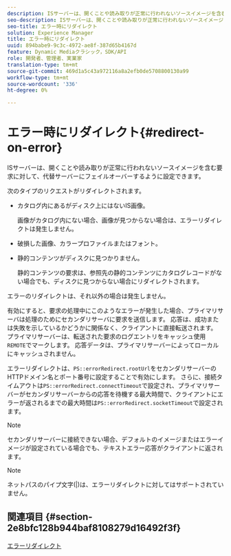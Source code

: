 ```yaml
---
description: ISサーバーは、開くことや読み取りが正常に行われないソースイメージを含む要求に対して、代替サーバーにフェイルオーバーするように設定できます。
seo-description: ISサーバーは、開くことや読み取りが正常に行われないソースイメージを含む要求に対して、代替サーバーにフェイルオーバーするように設定できます。
seo-title: エラー時にリダイレクト
solution: Experience Manager
title: エラー時にリダイレクト
uuid: 894babe9-9c3c-4972-ae8f-387d65b4167d
feature: Dynamic Mediaクラシック，SDK/API
role: 開発者、管理者、実業家
translation-type: tm+mt
source-git-commit: 469d1a5c43a972116a8a2efb0de5708800130a99
workflow-type: tm+mt
source-wordcount: '336'
ht-degree: 0%

---
```



# エラー時にリダイレクト{#redirect-on-error}

ISサーバーは、開くことや読み取りが正常に行われないソースイメージを含む要求に対して、代替サーバーにフェイルオーバーするように設定できます。

次のタイプのリクエストがリダイレクトされます。

* カタログ内にあるがディスク上にはないIS画像。

   画像がカタログ内にない場合、画像が見つからない場合は、エラーリダイレクトは発生しません。

* 破損した画像、カラープロファイルまたはフォント。
* 静的コンテンツがディスクに見つかりません。

   静的コンテンツの要求は、参照先の静的コンテンツにカタログレコードがない場合でも、ディスクに見つからない場合にリダイレクトされます。

エラーのリダイレクトは、それ以外の場合は発生しません。

有効にすると、要求の処理中にこのようなエラーが発生した場合、プライマリサーバは処理のためにセカンダリサーバに要求を送信します。 応答は、成功または失敗を示しているかどうかに関係なく、クライアントに直接転送されます。 プライマリサーバーは、転送された要求のログエントリをキャッシュ使用`REMOTE`でマークします。 応答データは、プライマリサーバーによってローカルにキャッシュされません。

エラーリダイレクトは、`PS::errorRedirect.rootUrl`をセカンダリサーバーのHTTPドメイン名とポート番号に設定することで有効にします。 さらに、接続タイムアウトは`PS::errorRedirect.connectTimeout`で設定され、プライマリサーバーがセカンダリサーバーからの応答を待機する最大時間で、クライアントにエラーが返されるまでの最大時間は`PS::errorRedirect.socketTimeout`で設定されます。

>[!NOTE]
>
>セカンダリサーバーに接続できない場合、デフォルトのイメージまたはエラーイメージが設定されている場合でも、テキストエラー応答がクライアントに返されます。

>[!NOTE]
>
>ネットパスのパイプ文字(|)は、エラーリダイレクトに対してはサポートされていません。

## 関連項目 {#section-2e8bfc128b944baf8108279d16492f3f}

[エラーリダイレクト](../../../is-api/image-serving-api-ref/c-configuration-and-administration/c-server-settings/r-error-redirection.md#reference-268b1bf6ce1b44bb979727c6f5daf1ac)
